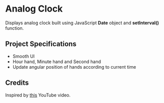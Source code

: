 # Analog Clock

Displays analog clock built using JavaScript **Date** object and **setInterval()** function.

## Project Specifications

- Smooth UI
- Hour hand, Minute hand and Second hand
- Update angular position of hands according to current time

## Credits

Inspired by [this](https://youtu.be/Ki0XXrlKlHY) YouTube video.
